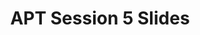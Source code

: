 ---
title: APT Session 5 Slides
redirect_to: https://www.canva.com/design/DAGVOAnBJGw/8AnBffK2XFqISpWTYXcoZQ/view?utm_content=DAGVOAnBJGw&utm_campaign=designshare&utm_medium=link&utm_source=editor
redirect_from: 
  - /APT2425Session5Slides
  - /apt2425session5slides
---